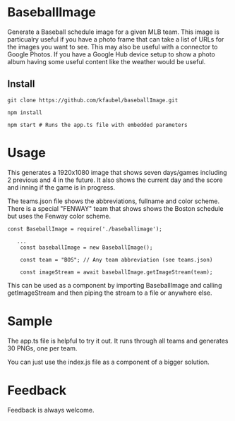 # BaseballImage
Generate a Baseball schedule image for a given MLB team.  This image is particualry useful if you have a photo frame that can take a list of URLs for the images you want to see.  This may also be useful with a connector to Google Photos.  If you have a Google Hub device setup to show a photo album having some useful content like the weather would be useful.

## Install
```
git clone https://github.com/kfaubel/baseballImage.git

npm install

npm start # Runs the app.ts file with embedded parameters
```
# Usage
This generates a 1920x1080 image that shows seven days/games including 2 previous and 4 in the future.  It also shows the current day and the score and inning if the game is in progress. 

The teams.json file shows the abbreviations, fullname and color scheme.  There is a special "FENWAY" team that shows shows the Boston schedule but uses the Fenway color scheme.

```
const BaseballImage = require('./baseballimage');

   ...
    const baseballImage = new BaseballImage();
    
    const team = "BOS"; // Any team abbreviation (see teams.json)
    
    const imageStream = await baseballImage.getImageStream(team);
```

This can be used as a component by importing BaseballImage and calling getImageStream
and then piping the stream to a file or anywhere else.

# Sample
The app.ts file is helpful to try it out.  It runs through all teams and generates 30 PNGs, one per team.

You can just use the index.js file as a component of a bigger solution.

# Feedback
Feedback is always welcome.

